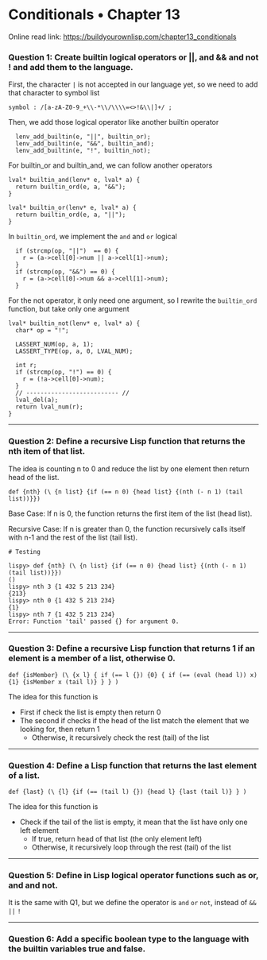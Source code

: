 # Conditionals • Chapter 13

Online read link: https://buildyourownlisp.com/chapter13_conditionals

### Question 1: Create builtin logical operators or ||, and && and not ! and add them to the language.

First, the character `|` is not accepted in our language yet, so we need to add that character to symbol list

`symbol : /[a-zA-Z0-9_+\\-*\\/\\\\=<>!&\\|]+/ ;`

Then, we add those logical operator like another builtin operator


```
  lenv_add_builtin(e, "||", builtin_or);
  lenv_add_builtin(e, "&&", builtin_and);
  lenv_add_builtin(e, "!", builtin_not);
```

For builtin_or and builtin_and, we can follow another operators

```
lval* builtin_and(lenv* e, lval* a) {
  return builtin_ord(e, a, "&&");
}

lval* builtin_or(lenv* e, lval* a) {
  return builtin_ord(e, a, "||");
}
```

In `builtin_ord`, we implement the `and` and `or` logical

```
  if (strcmp(op, "||")  == 0) {
    r = (a->cell[0]->num || a->cell[1]->num);
  }
  if (strcmp(op, "&&") == 0) {
    r = (a->cell[0]->num && a->cell[1]->num);
  }
```

For the not operator, it only need one argument, so I rewrite the `builtin_ord` function, but take only one argument

```
lval* builtin_not(lenv* e, lval* a) {
  char* op = "!";

  LASSERT_NUM(op, a, 1);
  LASSERT_TYPE(op, a, 0, LVAL_NUM);
  
  int r;
  if (strcmp(op, "!") == 0) {
    r = (!a->cell[0]->num);
  }
  // -------------------------- //
  lval_del(a);
  return lval_num(r);
}

```
---

### Question 2: Define a recursive Lisp function that returns the nth item of that list.

The idea is counting n to 0 and reduce the list by one element then return head of the list.

`def {nth} (\ {n list} {if (== n 0) {head list} {(nth (- n 1) (tail list))}})`

Base Case: If n is 0, the function returns the first item of the list (head list).

Recursive Case: If n is greater than 0, the function recursively calls itself with n-1 and the rest of the list (tail list).

```
# Testing

lispy> def {nth} (\ {n list} {if (== n 0) {head list} {(nth (- n 1) (tail list))}})
()
lispy> nth 3 {1 432 5 213 234}
{213}
lispy> nth 0 {1 432 5 213 234}
{1}
lispy> nth 7 {1 432 5 213 234}
Error: Function 'tail' passed {} for argument 0.

```

---

### Question 3: Define a recursive Lisp function that returns 1 if an element is a member of a list, otherwise 0.

`def {isMember} (\ {x l} { if (== l {}) {0} { if (== (eval (head l)) x) {1} {isMember x (tail l)} } } )`

The idea for this function is 
- First if check the list is empty then return 0
- The second if checks if the head of the list match the element that we looking for, then return 1
    - Otherwise, it recursively check the rest (tail) of the list

---

### Question 4: Define a Lisp function that returns the last element of a list.

`def {last} (\ {l} {if (== (tail l) {}) {head l} {last (tail l)} } )`

The idea for this function is 
- Check if the tail of the list is empty, it mean that the list have only one left element
    - If true, return head of that list (the only element left)
    - Otherwise, it recursively loop through the rest (tail) of the list

---

### Question 5: Define in Lisp logical operator functions such as or, and and not.

It is the same with Q1, but we define the operator is `and` `or` `not`, instead of `&&` `||` `!`

---

### Question 6: Add a specific boolean type to the language with the builtin variables true and false.
